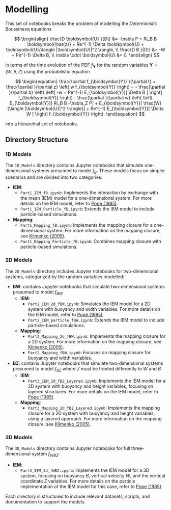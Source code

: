 # Modelling

This set of notebooks breaks the problem of modelling the *Deterministic* Boussinesq equations

$$
\begin{align}
  \frac{D \boldsymbol{U} }{Dt} &= -\nabla P + Ri_B  B \boldsymbol{\hat{z}} + Re^{-1} \Delta \boldsymbol{U} + \boldsymbol{U}/\langle |\boldsymbol{U}|^2 \rangle, \\
    \frac{D B }{Dt}              &= -W + Pe^{-1} \Delta B, \\  
    \nabla \cdot \boldsymbol{U}  &= 0, 
\end{align}
$$

in terms of the time evolution of the PDF $f_{\boldsymbol{Y}}$ for the random variables $\boldsymbol{Y} = (W,B,Z)$ using the probabilistic equation

$$
\begin{equation}
    \frac{\partial f_{\boldsymbol{Y}} }{\partial t} + \frac{\partial }{\partial z} \left( w f_{\boldsymbol{Y}} \right) =   
    - \frac{\partial }{\partial b} \left( \left[ -w + Pe^{-1} E_{\boldsymbol{Y}}[ \Delta B ] \right] f_{\boldsymbol{Y}} \right) 
    - \frac{\partial }{\partial w} \left( \left[ E_{\boldsymbol{Y}}[ Ri_B B -\nabla_Z P] +  E_{\boldsymbol{Y}}[ \frac{W}{\langle |\boldsymbol{U}|^2 \rangle}] + Re^{-1} E_{\boldsymbol{Y}}[ \Delta W ] \right] f_{\boldsymbol{Y}} \right).
\end{equation}
$$

into a hierarchial set of notebooks.


## Directory Structure

### 1D Models
The `1D_Models` directory contains Jupyter notebooks that simulate one-dimensional systems presumed to model $f_B$. These models focus on simpler scenarios and are divided into two categories:
- **IEM**:
    - `Part1_IEM_fB.ipynb`: Implements the interaction by exchange with the mean (IEM) model for a one-dimensional system. For more details on the IEM model, refer to [Pope (1985)](https://doi.org/10.1017/S0022112085000942).
    - `Part1_IEM_Particle_fB.ipynb`: Extends the IEM model to include particle-based simulations.
- **Mapping**:
    - `Part1_Mapping_fB.ipynb`: Implements the mapping closure for a one-dimensional system. For more information on the mapping closure, see [Klimenko (2005)](https://doi.org/10.1016/j.ces.2005.01.035).
    - `Part1_Mapping_Particle_fB.ipynb`: Combines mapping closure with particle-based simulations.

### 2D Models
The `2D_Models` directory includes Jupyter notebooks for two-dimensional systems, categorized by the random variables modelled:
- **BW**: contains Jupyter notebooks that simulate two-dimensional systems presumed to model $f_{BW}$
    - **IEM**:
        - `Part2_IEM_2d_fBW.ipynb`: Simulates the IEM model for a 2D system with buoyancy and width variables. For more details on the IEM model, refer to [Pope (1985)](https://doi.org/10.1017/S0022112085000942).
        - `Part2_IEM_particle_fBW.ipynb`: Extends the IEM model to include particle-based simulations.
    - **Mapping**:
        - `Part2_Mapping_2d_fBW.ipynb`: Implements the mapping closure for a 2D system. For more information on the mapping closure, see [Klimenko (2005)](https://doi.org/10.1016/j.ces.2005.01.035).
        - `Part2_Mapping_fBW.ipynb`: Focuses on mapping closure for buoyancy and width variables.
- **BZ**: contains Jupyter notebooks that simulate two-dimensional systems presumed to model $f_{BZ}$ where $Z$ must be treated differently to $W$ and $B$
    - **IEM**:
        - `Part3_IEM_2d_fBZ_Layered.ipynb`: Implements the IEM model for a 2D system with buoyancy and height variables, focusing on layered structures. For more details on the IEM model, refer to [Pope (1985)](https://doi.org/10.1017/S0022112085000942).
    - **Mapping**:
        - `Part3_Mapping_2d_fBZ_Layered.ipynb`: Implements the mapping closure for a 2D system with buoyancy and height variables, using a layered approach. For more information on the mapping closure, see [Klimenko (2005)](https://doi.org/10.1016/j.ces.2005.01.035).

### 3D Models
The `3D_Models` directory contains Jupyter notebooks for full three-dimensional system $f_{WBZ}$:
- **IEM**:
    - `Part4_IEM_3d_fWBZ.ipynb`: Implements the IEM model for a 3D system, focusing on buoyancy $B$, vertical velocity $W$, and the vertical coordinate $Z$ variables. For more details on the particle implementation of the IEM model for this case, refer to [Pope (1985)](https://doi.org/10.1017/S0022112085000942).

Each directory is structured to include relevant datasets, scripts, and documentation to support the models.

